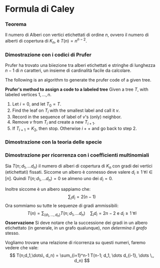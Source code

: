 # Formula di Caley

### Teorema 
Il numero di Alberi con vertici etichettati di ordine $n$, ovvero il numero di alberti di copertura di $K_n$, è $T(n) = n^{n-2}$.

### Dimostrazione con i codici di Prufer
Prufer ha trovato una biiezione tra alberi etichettati e stringhe di lunghezza $n-1$ di $n$ caratteri, un insieme di cardinalità facile da calcolare.

The following is an algorithm to generate the prufer code of a given tree.

**Prufer's method to assign a code to a labeled tree**
Given a tree $T$, with labeled vertices $1,\dots,n$.
1. Let $i=0$, and let $T_0=T$.
2. Find the leaf on $T_i$ with the smallest label and call it $v$.
3. Record in the sequence of label of $v$'s  (only) neighbor.
4. Remove $v$ from $T_i$ and create a new $T_{i+1}$.
5. If $T_{i+1} = K_2$, then stop. Otherwise $i++$ and go back to step 2.



### Dimostrazione con la teoria delle specie

### Dimostrazione per ricorrenza con i coefficienti multinomiali
Sia $T(n; d_1, \dots d_n)$ il numero di alberi di copertura di $K_n$ con gradi dei vertici (etichettati) fissati. Siccome un albero è connesso deve valere $d_i \geq 1 \;\forall i \in [n]$. 
Quindi $T(n; d_1, \dots d_n) = 0$ se almeno uno dei $d_i = 0$.

Inoltre siccome è un albero sappiamo che:
$$
\sum_i d_i = 2(n-1)
$$
Ora sommiamo su tutte le sequenze di gradi ammissibili:
$$
T(n) = \sum_{(d_1,\dots,d_n)} T(n; d_1,\dots d_n) \quad \sum_i d_i = 2n-2 \text{ e } d_i \geq 1 \;\forall i
$$
**Osservazione** Si deve notare che la successione dei gradi in un albero etichettato (in generale, in un grafo qualunque), _non determina il grafo_ stesso.

Vogliamo trovare una relazione di ricorrenza su questi numeri, faremo vedere che vale:
$$
T(n;d_1,\dots\, d_n) = \sum_{i=1}^n-1 T(n-1; d_1, \dots d_{i-1}, \dots \,, d_n)
$$